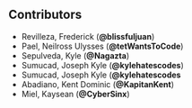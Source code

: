 ## Contributors
- Revilleza, Frederick (**@blissfuljuan**)
- Pael, Neilross Ulysses (**@tetWantsToCode**)
- Sepulveda, Kyle (**@Nagazta**)
- Sumucad, Joseph Kyle (**@kylehatescodes**)
- Sumucad, Joseph Kyle (**@kylehatescodes**
- Abadiano, Kent Dominic (**@KapitanKent**)
- Miel, Kaysean (**@CyberSinx**)